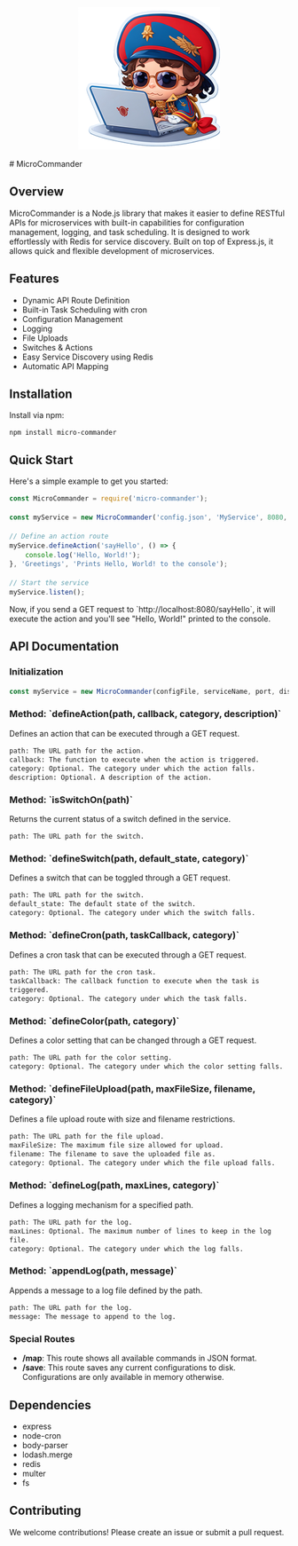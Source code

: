 <p align="center">
  <img src="./microcommander_logo.png" alt="Silly AI Gen logo of a little Napoleon on a laptop">
</p>
# MicroCommander

## Overview

MicroCommander is a Node.js library that makes it easier to define RESTful APIs for microservices with built-in capabilities for configuration management, logging, and task scheduling. It is designed to work effortlessly with Redis for service discovery. Built on top of Express.js, it allows quick and flexible development of microservices.

## Features

- Dynamic API Route Definition
- Built-in Task Scheduling with cron
- Configuration Management
- Logging
- File Uploads
- Switches & Actions
- Easy Service Discovery using Redis
- Automatic API Mapping

## Installation

Install via npm:
```
npm install micro-commander
```

## Quick Start

Here's a simple example to get you started:

```javascript
const MicroCommander = require('micro-commander');

const myService = new MicroCommander('config.json', 'MyService', 8080, true);

// Define an action route
myService.defineAction('sayHello', () => {
    console.log('Hello, World!');
}, 'Greetings', 'Prints Hello, World! to the console');

// Start the service
myService.listen();
```

Now, if you send a GET request to \`http://localhost:8080/sayHello\`, it will execute the action and you'll see "Hello, World!" printed to the console.

## API Documentation

### Initialization

```javascript
const myService = new MicroCommander(configFile, serviceName, port, discoverable);
```

### Method: \`defineAction(path, callback, category, description)\`

Defines an action that can be executed through a GET request.

	path: The URL path for the action.
	callback: The function to execute when the action is triggered.
	category: Optional. The category under which the action falls.
	description: Optional. A description of the action.

### Method: \`isSwitchOn(path)\`

Returns the current status of a switch defined in the service.

	path: The URL path for the switch.

### Method: \`defineSwitch(path, default_state, category)\`

Defines a switch that can be toggled through a GET request.

	path: The URL path for the switch.
	default_state: The default state of the switch.
	category: Optional. The category under which the switch falls.

### Method: \`defineCron(path, taskCallback, category)\`

Defines a cron task that can be executed through a GET request.

	path: The URL path for the cron task.
	taskCallback: The callback function to execute when the task is triggered.
	category: Optional. The category under which the task falls.

### Method: \`defineColor(path, category)\`

Defines a color setting that can be changed through a GET request.

	path: The URL path for the color setting.
	category: Optional. The category under which the color setting falls.

### Method: \`defineFileUpload(path, maxFileSize, filename, category)\`

Defines a file upload route with size and filename restrictions.

	path: The URL path for the file upload.
	maxFileSize: The maximum file size allowed for upload.
	filename: The filename to save the uploaded file as.
	category: Optional. The category under which the file upload falls.

### Method: \`defineLog(path, maxLines, category)\`

Defines a logging mechanism for a specified path.

	path: The URL path for the log.
	maxLines: Optional. The maximum number of lines to keep in the log file.
	category: Optional. The category under which the log falls.

### Method: \`appendLog(path, message)\`

Appends a message to a log file defined by the path.

	path: The URL path for the log.
	message: The message to append to the log.
### Special Routes

- **/map**: This route shows all available commands in JSON format.
- **/save**: This route saves any current configurations to disk. Configurations are only available in memory otherwise.

## Dependencies

- express
- node-cron
- body-parser
- lodash.merge
- redis
- multer
- fs

## Contributing

We welcome contributions! Please create an issue or submit a pull request.
